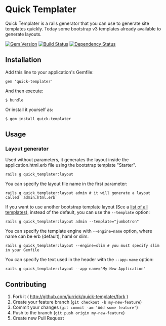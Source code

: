 # Quick Templater

Quick Templater is a rails generator that you can use to generate site templates quickly.
Today some bootstrap v3 templates already available to generate layouts.

[![Gem Version](https://badge.fury.io/rb/quick-templater.png)](http://badge.fury.io/rb/quick-templater)
[![Build Status](https://travis-ci.org/jurrick/quick-templater.png?branch=master)](https://travis-ci.org/jurrick/quick-templater)
[![Dependency Status](https://gemnasium.com/jurrick/quick-templater.png)](https://gemnasium.com/jurrick/quick-templater)


## Installation

Add this line to your application's Gemfile:

    gem 'quick-templater'

And then execute:

    $ bundle

Or install it yourself as:

    $ gem install quick-templater

## Usage

### Layout generator

Used without parameters, it generates the layout inside the application.html.erb file using the bootstrap template "Starter".

    rails g quick_templater:layout

You can specify the layout file name in the first parameter:

    rails g quick_templater:layout admin # it will generate a layout called `admin.html.erb`

If you want to use another bootstrap template layout (See a [list of all templates](https://github.com/jurrick/quick-templater/wiki/List-templates)), instead of the default, you can use the `--template` option:

    rails g quick_templater:layout admin --template="jumbotron"

You can specify the template engine with `--engine=name` option, where name can be erb (default), haml or slim:

    rails g quick_templater:layout --engine=slim # you must specify slim in your Gemfile

You can specify the text used in the header with the `--app-name` option:

    rails g quick_templater:layout --app-name="My New Application"

## Contributing

1. Fork it ( http://github.com/jurrick/quick-templater/fork )
2. Create your feature branch (`git checkout -b my-new-feature`)
3. Commit your changes (`git commit -am 'Add some feature'`)
4. Push to the branch (`git push origin my-new-feature`)
5. Create new Pull Request

